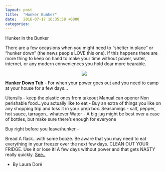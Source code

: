 ```yaml
---
layout: post
title:  "Hunker Bunker"
date:   2016-07-17 16:35:58 +0000
categories: 
---
```

Hunker in the Bunker 



There are a few occasions when you might need to “shelter in place” or “hunker down” (the news people LOVE this one). If this happens there are more thing to keep on hand to make your time without power, water, internet, or any modern conveniences you hold dear more bearable. 



<center><img src="https://cdn.meme.am/instances/500x/57766391.jpg"/></center>


**Hunker Down Tub** - For when your power goes out and you need to camp at your house for a few days…

Utensils - keep the plastic ones from takeout
Manual can opener
Non perishable food…you actually like to eat - Buy an extra of things you like on any shopping trip and toss it in your prep box.
Seasonings - salt, pepper, hot sauce, tarragon…whatever
Water - A big jug might be best over a case of bottles, but make sure there’s enough for everyone

Buy right before you leave/hunker - 

Bread
A flask…with some booze. 
Be aware that you may need to eat everything in your freezer over the next few days. 
CLEAN OUT YOUR FRIDGE. Use it or lose it! A few days without power and that gets NASTY really quickly.
[See..](https://en.wikipedia.org/wiki/Katrina_refrigerator)

- By Laura Dor&eacute;